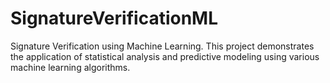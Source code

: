 # SignatureVerificationML
Signature Verification using Machine Learning. This project demonstrates the application of statistical analysis and predictive modeling using various machine learning algorithms.
